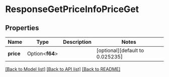 # ResponseGetPriceInfoPriceGet

## Properties

| Name      | Type            | Description | Notes                           |
| --------- | --------------- | ----------- | ------------------------------- |
| **price** | Option<**f64**> |             | [optional][default to 0.025235] |

[[Back to Model list]](../README.md#documentation-for-models) [[Back to API list]](../README.md#documentation-for-api-endpoints) [[Back to README]](../README.md)
